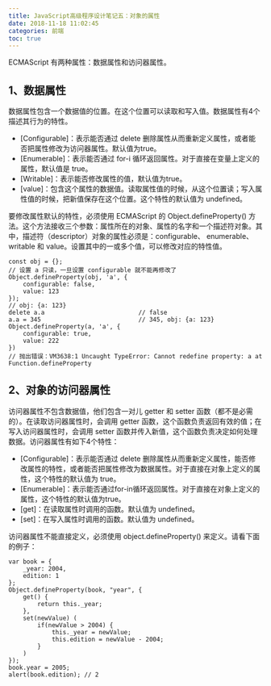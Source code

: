 ```yaml
---
title: JavaScript高级程序设计笔记五：对象的属性
date: 2018-11-18 11:02:45
categories: 前端
toc: true
---
```


ECMAScript 有两种属性：数据属性和访问器属性。

## 1、数据属性

数据属性包含一个数据值的位置。在这个位置可以读取和写入值。数据属性有4个描述其行为的特性。
* [Configurable]：表示能否通过 delete 删除属性从而重新定义属性，或者能否把属性修改为访问器属性。默认值为true。
* [Enumerable]：表示能否通过 for-i 循环返回属性。对于直接在变量上定义的属性，默认值是 true。
* [Writable]：表示能否修改属性的值，默认值为true。
* [value]：包含这个属性的数据值。读取属性值的时候，从这个位置读；写入属性值的时候，把新值保存在这个位置。这个特性的默认值为 undefined。

要修改属性默认的特性，必须使用 ECMAScript 的 Object.defineProperty() 方法。这个方法接收三个参数：属性所在的对象、属性的名字和一个描述符对象。其中，描述符（descriptor）对象的属性必须是：configurable、 enumerable、 writable 和 value。设置其中的一或多个值，可以修改对应的特性值。
```
const obj = {};
// 设置 a 只读，一旦设置 configurable 就不能再修改了
Object.defineProperty(obj, 'a', {
    configurable: false,
    value: 123
});
// obj: {a: 123}
delete a.a                          // false
a.a = 345                           // 345, obj: {a: 123}
Object.defineProperty(a, 'a', {
    configurable: true,
    value: 222
})
// 抛出错误：VM3638:1 Uncaught TypeError: Cannot redefine property: a at Function.defineProperty
```

## 2、对象的访问器属性

访问器属性不包含数据值，他们包含一对儿 getter 和 setter 函数（都不是必需的）。在读取访问器属性时，会调用 getter 函数，这个函数负责返回有效的值；在写入访问器属性时，会调用 setter 函数并传入新值，这个函数负责决定如何处理数据。访问器属性有如下4个特性：
* [Configurable]：表示能否通过 delete 删除属性从而重新定义属性，能否修改属性的特性，或者能否把属性修改为数据属性。对于直接在对象上定义的属性，这个特性的默认值为 true。
* [Enumerable]：表示能否通过for-in循环返回属性。对于直接在对象上定义的属性，这个特性的默认值为true。
* [get]：在读取属性时调用的函数。默认值为 undefined。
* [set]：在写入属性时调用的函数。默认值为 undefined。

访问器属性不能直接定义，必须使用 object.defineProperty() 来定义。请看下面的例子：
```
var book = {
    _year: 2004,
    edition: 1
};
Object.defineProperty(book, "year", {
    get() {
        return this._year;
    },
    set(newValue) (
        if(newValue > 2004) {
            this._year = newValue;
            this.edition = newValue - 2004;
        }
    )
});
book.year = 2005;
alert(book.edition); // 2
```
